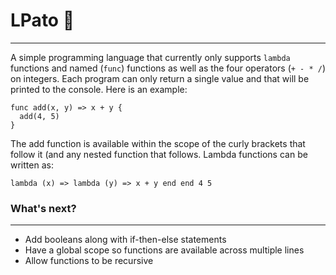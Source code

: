 # LPato 🦆
-----------

A simple programming language that currently only supports `lambda` functions and named (`func`) functions as well as the four operators (`+ - * /`) on integers. Each program can only return a single value and that will be printed to the console. Here is an example: 

```
func add(x, y) => x + y {
  add(4, 5)
}	
```

The add function is available within the scope of the curly brackets that follow it (and any nested function that follows. Lambda functions can be written as: 

```
lambda (x) => lambda (y) => x + y end end 4 5 
```

### What's next?
----------------

- Add booleans along with if-then-else statements
- Have a global scope so functions are available across multiple lines
- Allow functions to be recursive

